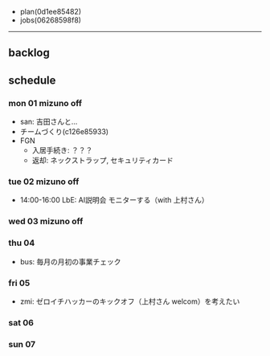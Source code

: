 
- plan(0d1ee85482)
- jobs(06268598f8)
---

## backlog

## schedule
### mon 01 mizuno off
- san: 吉田さんと...
- チームづくり(c126e85933)
- FGN
  - 入居手続き: ？？？
  - 返却: ネックストラップ, セキュリティカード

### tue 02 mizuno off
- 14:00-16:00 LbE: AI説明会 モニターする（with 上村さん）

### wed 03 mizuno off

### thu 04
- bus: 毎月の月初の事業チェック

### fri 05
- zmi: ゼロイチハッカーのキックオフ（上村さん welcom）を考えたい

### sat 06
### sun 07





